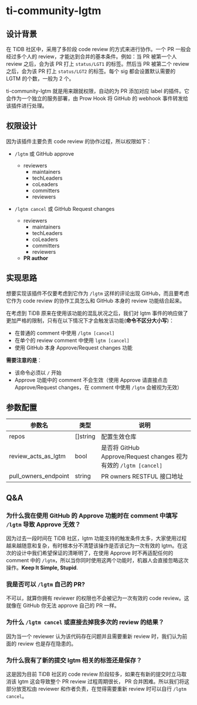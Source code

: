 # ti-community-lgtm

## 设计背景

在 TiDB 社区中，采用了多阶段 code review 的方式来进行协作。一个 PR 一般会经过多个人的 review，才能达到合并的基本条件。例如：当 PR 被第一个人 review 之后，会为该 PR 打上 `status/LGT1` 的标签。然后当 PR 被第二个 review 之后，会为该 PR 打上 `status/LGT2` 的标签。每个 sig 都会设置默认需要的 LGTM 的个数，一般为 2 个。

ti-community-lgtm 就是用来跟就权限，自动的为 PR 添加对应 label 的插件。它会作为一个独立的服务部署，由 Prow Hook 将 GitHub 的 webhook 事件转发给该插件进行处理。

## 权限设计

因为该插件主要负责 code review 的协作过程，所以权限如下：

- `/lgtm` 或 GitHub approve
  - reviewers
    - maintainers
    - techLeaders
    - coLeaders
    - committers
    - reviewers

- `/lgtm cancel` 或 GitHub Request changes
  - reviewers
    - maintainers
    - techLeaders
    - coLeaders
    - committers
    - reviewers
  - **PR author**


## 实现思路

想要实现该插件不仅要考虑到它作为 `/lgtm` 这样的评论出现 GitHub，而且要考虑它作为 code review 的协作工具怎么和 GitHub 本身的 review 功能结合起来。

在考虑到 TiDB 原来在使用该功能的混乱状况之后，我们对 lgtm 事件的响应做了更加严格的限制，只有在以下情况下才会触发该功能(**命令不区分大小写**)：

- 在普通的 comment 中使用 `/lgtm [cancel]`
- 在单个的 review comment 中使用 `lgtm [cancel]`
- 使用 GitHub 本身 Approve/Request changes 功能

**需要注意的是**：

- 该命令必须以 `/` 开始
- Approve 功能中的 comment 不会生效（使用 Approve 请直接点击 Approve/Request changes，在 comment 中使用 `/lgtm` 会被视为无效）

## 参数配置

| 参数名               | 类型     | 说明                                                              |
| -------------------- | -------- | ----------------------------------------------------------------- |
| repos                | []string | 配置生效仓库                                                      |
| review_acts_as_lgtm  | bool     | 是否将 GitHub Approve/Request changes 视为有效的 `/lgtm [cancel]` |
| pull_owners_endpoint | string   | PR owners RESTFUL 接口地址                                        |

## Q&A

### 为什么我在使用 GitHub 的 Approve 功能时在 comment 中填写 `/lgtm` 导致 Approve 无效？

因为过去一段时间在 TiDB 社区，lgtm 功能支持的触发条件太多，大家使用过程越来越随意和复杂，有时根本分不清楚该操作是否该记为一次有效的 lgtm。在这次的设计中我们希望保证的清晰明了，在使用 Approve 时不再适配任何的 comment 中的 `/lgtm`，所以当你同时使用这两个功能时，机器人会直接忽略这次操作。**Keep It Simple, Stupid**.

### 我是否可以 `/lgtm` 自己的 PR?

不可以，就算你拥有 reviewer 的权限也不会被记为一次有效的 code review。这就像在 GitHub 你无法 approve 自己的 PR 一样。

### 为什么 `/lgtm cancel` 或直接去掉我多次的 review 的结果？

因为当一个 reviewer 认为该代码存在问题并且需要重新 review 时，我们认为前面的 review 也是存在隐患的。

### 为什么我有了新的提交 lgtm 相关的标签还是保存？

这是因为目前 TiDB 社区的 code review 阶段较多，如果在有新的提交时立马取消该 lgtm 这会导致整个 PR review 过程周期很长， PR 合并困难。所以我们将这部分放宽松由 reviewer 和作者负责，在觉得需要重新 review 时可以自行 `/lgtm cancel`。

